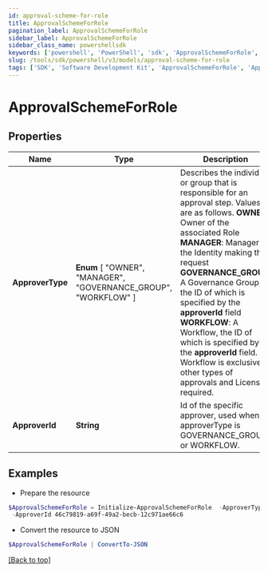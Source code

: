 ```yaml
---
id: approval-scheme-for-role
title: ApprovalSchemeForRole
pagination_label: ApprovalSchemeForRole
sidebar_label: ApprovalSchemeForRole
sidebar_class_name: powershellsdk
keywords: ['powershell', 'PowerShell', 'sdk', 'ApprovalSchemeForRole', 'ApprovalSchemeForRole'] 
slug: /tools/sdk/powershell/v3/models/approval-scheme-for-role
tags: ['SDK', 'Software Development Kit', 'ApprovalSchemeForRole', 'ApprovalSchemeForRole']
---
```



# ApprovalSchemeForRole

## Properties

Name | Type | Description | Notes
------------ | ------------- | ------------- | -------------
**ApproverType** |  **Enum** [  "OWNER",    "MANAGER",    "GOVERNANCE_GROUP",    "WORKFLOW" ] | Describes the individual or group that is responsible for an approval step. Values are as follows.  **OWNER**: Owner of the associated Role  **MANAGER**: Manager of the Identity making the request  **GOVERNANCE_GROUP**: A Governance Group, the ID of which is specified by the **approverId** field  **WORKFLOW**: A Workflow, the ID of which is specified by the **approverId** field. Workflow is exclusive to other types of approvals and License required.  | [optional] 
**ApproverId** | **String** | Id of the specific approver, used when approverType is GOVERNANCE_GROUP or WORKFLOW. | [optional] 

## Examples

- Prepare the resource
```powershell
$ApprovalSchemeForRole = Initialize-ApprovalSchemeForRole  -ApproverType GOVERNANCE_GROUP `
 -ApproverId 46c79819-a69f-49a2-becb-12c971ae66c6
```

- Convert the resource to JSON
```powershell
$ApprovalSchemeForRole | ConvertTo-JSON
```


[[Back to top]](#) 

